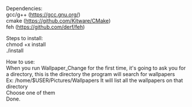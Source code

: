 Dependencies:\
gcc/g++ (https://gcc.gnu.org/)\
cmake (https://github.com/Kitware/CMake)\
feh (https://github.com/derf/feh)

Steps to install:\
chmod +x install\
./install

How to use:\
When you run Wallpaper_Change for the first time, it's going to ask you for a directory, this is the directory the program will search for wallpapers\
Ex: /home/$USER/Pictures/Wallpapers
It will list all the wallpapers on that directory\
Choose one of them\
Done.
